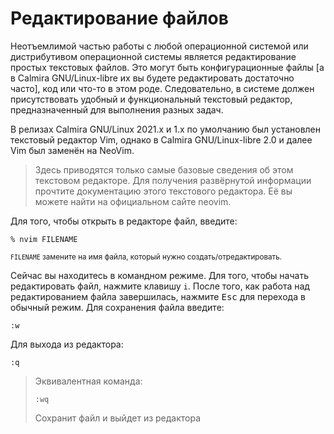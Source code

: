 # Редактирование файлов

Неотъемлимой частью работы с любой операционной системой или дистрибутивом
операционной системы является редактирование простых текстовых файлов. Это могут
быть конфигурационные файлы [а в Calmira GNU/Linux-libre их вы будете
редактировать достаточно часто], код или что-то в этом роде. Следовательно, в
системе должен присутствовать удобный и функциональный текстовый редактор,
предназначенный для выполнения разных задач.

В релизах Calmira GNU/Linux 2021.x и 1.x по умолчанию был установлен текстовый
редактор Vim, однако в Calmira GNU/Linux-libre 2.0 и далее Vim был заменён на
NeoVim.

> Здесь приводятся только самые базовые сведения об этом текстовом редакторе.
> Для получения развёрнутой информации прочтите документацию этого текстового
> редактора. Её вы можете найти на официальном сайте neovim.

Для того, чтобы открыть в редакторе файл, введите:

```
% nvim FILENAME
```

<small>
<tt><code>FILENAME</code></tt> замените на имя файла, который нужно
создать/отредактировать.</small>

Сейчас вы находитесь в командном режиме. Для того, чтобы начать редактировать
файл, нажмите клавишу `i`. После того, как работа над редактированием файла
завершилась, нажмите <kbd>Esc</kbd> для перехода в обычный режим. Для сохранения
файла введите:

```
:w
```

Для выхода из редактора:

```
:q
```

> Эквивалентная команда:
>
> `:wq`
>
> Сохранит файл и выйдет из редактора
